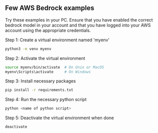 ## Few AWS Bedrock examples
Try these examples in your PC. Ensure that you have enabled the correct bedrock model in your account and that you have logged into your AWS account using the appropriate credentials.

Step 1: Create a virtual environment named 'myenv'
```bash
python3 -m venv myenv
```
Step 2: Activate the virtual environment
```bash
source myenv/bin/activate  # On Unix or MacOS
myenv\Scripts\activate     # On Windows
```
Step 3: Install necessary packages
```bash
pip install -r requirements.txt
```
Step 4: Run the necessary python script
```bash
python <name of python script>
```
Step 5: Deactivate the virtual environment when done
```bash
deactivate
```
